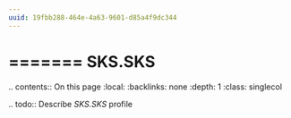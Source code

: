```yaml
---
uuid: 19fbb288-464e-4a63-9601-d85a4f9dc344
---
```



=======
SKS.SKS
=======

.. contents:: On this page
    :local:
    :backlinks: none
    :depth: 1
    :class: singlecol

.. todo::
    Describe *SKS.SKS* profile

